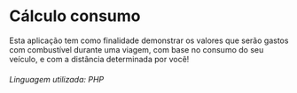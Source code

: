 # Cálculo consumo

Esta aplicação tem como finalidade demonstrar os valores que serão gastos com combustível durante uma viagem, com base no consumo do seu veículo, e com a distância determinada por você!

###### Linguagem utilizada: PHP
